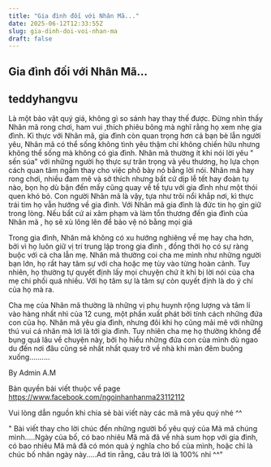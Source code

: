 ```yaml
---
title: "Gia đình đối với Nhân Mã..."
date: 2025-06-12T12:33:55Z
slug: gia-dinh-doi-voi-nhan-ma
draft: false
---
```


## Gia đình đối với Nhân Mã...

## teddyhangvu

Là một bảo vật quý giá, không gì so sánh hay thay thế được. Đừng nhìn thấy Nhân mã rong chơi, ham vui ,thích phiêu bông mà nghĩ rằng họ xem nhẹ gia đình. Kì thực với Nhân mã, gia đình còn quan trọng hơn cả bạn bè lẫn người yêu, Nhân mã có thể sống không tình yêu thậm chí không chiến hữu nhưng không thể sống mà không có gia đình. Nhân mã thường ít khi nói lời yêu " sến súa" với những người họ thực sự trân trọng và yêu thương, họ lựa chọn cách quan tâm ngầm thay cho việc phô bày nó bằng lời nói. Nhân mã hay rong chơi, nhiều đam mê và sở thích nhưng bất cứ dịp lễ tết hay đoàn tụ nào, bọn họ dù bận đến mấy cũng quay về tề tựu với gia đình như một thói quen khó bỏ. Con người Nhân mã là vậy, tựa như trôi nổi khắp nơi, kì thực trái tim họ vẫn hướng về gia đình. Với Nhân mã gia đình là đức tin họ gìn giữ trong lòng. Nếu bất cứ ai xâm phạm và làm tổn thương đến gia đình của Nhân mã , họ sẽ xù lông lên để bảo vệ nó bằng mọi giá

Trong gia đình, Nhân mã không có xu hướng nghiêng về mẹ hay cha hơn, bởi vì họ luôn giữ vị trí trung lập trong gia đình , đồng thời họ có sự ràng buộc với cả cha lẫn mẹ. Nhân mã thường coi cha me mình như những người bạn lớn, họ rất hay tâm sự với cha hoặc mẹ tùy vào từng hoàn cảnh. Tuy nhiên, họ thường tự quyết định lấy mọi chuyện chứ ít khi bị lời nói của cha mẹ chi phối quá nhiều. Với họ tâm sự là tâm sự còn quyết định là do ý chí của họ mà ra.

Cha mẹ của Nhân mã thường là những vị phụ huynh rộng lượng và tâm lí vào hàng nhất nhì của 12 cung, một phần xuất phát bởi tính cách những đứa con của họ. Nhân mã yêu gia đình, nhưng đôi khi họ cũng mải mê với những thú vui cá nhân mà lơi là tới gia đình. Tuy nhiên cha mẹ họ thường không để bụng quá lâu về chuyện này, bởi họ hiểu những đứa con của mình dù ngao du đến nơi đâu cũng sẽ nhất nhất quay trở về nhà khi màn đêm buông xuống..........

By Admin A.M

Bản quyền bài viết thuộc về page
https://www.facebook.com/ngoinhanhanma23112112

Vui lòng dẫn nguồn khi chia sẻ bài viết này các mã mã yêu quý nhé ^^

" Bài viết thay cho lời chúc đến những người bố yêu quý của Mã mã chúng mình.....Ngày của bố, có bao nhiêu Mã mã đã về nhà sum họp với gia đình, có bao nhiêu Mã mã đã có món quà ý nghĩa cho bố của mình, hoặc chỉ là chúc bố nhân ngày này.....Ad tin rằng, câu trả lời là 100% nhỉ ^^"​ ​​​​